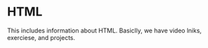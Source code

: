# HTML 
This includes information about HTML. Basiclly, we have video lniks, exerciese, and projects.

